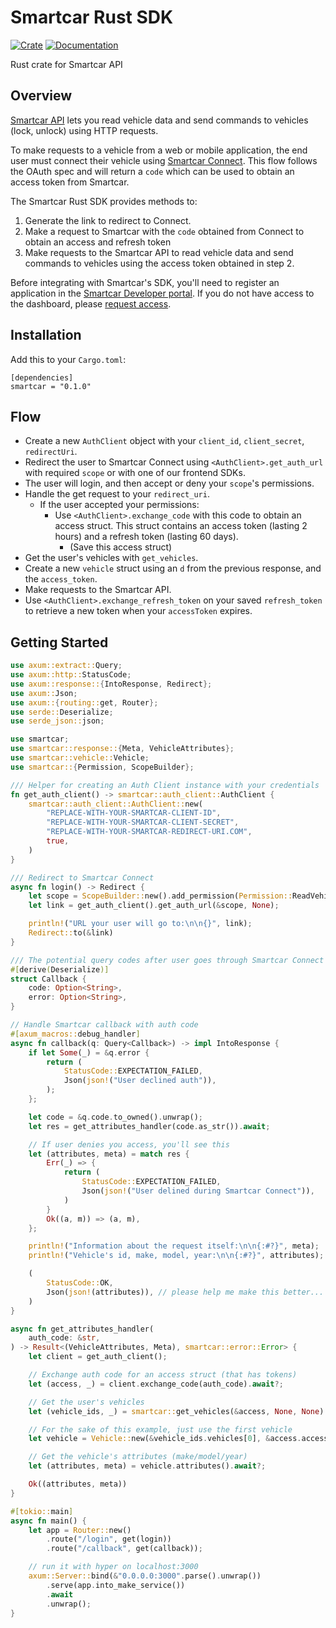 # Smartcar Rust SDK

[![Crate](https://img.shields.io/crates/v/smartcar.svg)](https://crates.io/crates/smartcar)
[![Documentation](https://docs.rs/smartcar/badge.svg)](https://docs.rs/smartcar)

Rust crate for Smartcar API

## Overview

[Smartcar API](https://smartcar.com/docs) lets you read vehicle data and send commands to vehicles (lock, unlock) using HTTP requests.

To make requests to a vehicle from a web or mobile application, the end user must connect their vehicle using [Smartcar Connect](https://smartcar.com/docs/api#smartcar-connect). This flow follows the OAuth spec and will return a `code` which can be used to obtain an access token from Smartcar.

The Smartcar Rust SDK provides methods to:

1. Generate the link to redirect to Connect.
2. Make a request to Smartcar with the `code` obtained from Connect to obtain an
   access and refresh token
3. Make requests to the Smartcar API to read vehicle data and send commands to
   vehicles using the access token obtained in step 2.

Before integrating with Smartcar's SDK, you'll need to register an application in the [Smartcar Developer portal](https://developer.smartcar.com). If you do not have access to the dashboard, please [request access](https://smartcar.com/subscribe).

## Installation

Add this to your `Cargo.toml`:

```
[dependencies]
smartcar = "0.1.0"
```

## Flow

- Create a new `AuthClient` object with your `client_id`, `client_secret`,
  `redirectUri`.
- Redirect the user to Smartcar Connect using `<AuthClient>.get_auth_url` with required `scope` or with one
  of our frontend SDKs.
- The user will login, and then accept or deny your `scope`'s permissions.
- Handle the get request to your `redirect_uri`.
  - If the user accepted your permissions:
    - Use `<AuthClient>.exchange_code` with this code to obtain an access struct.
		This struct contains an access token (lasting 2 hours) and a refresh token (lasting 60 days).
	  - (Save this access struct)
- Get the user's vehicles with `get_vehicles`.
- Create a new `vehicle` struct using an `d` from the previous response,
  and the `access_token`.
- Make requests to the Smartcar API.
- Use `<AuthClient>.exchange_refresh_token` on your saved `refresh_token` to retrieve a new token
  when your `accessToken` expires.

## Getting Started

```rust
use axum::extract::Query;
use axum::http::StatusCode;
use axum::response::{IntoResponse, Redirect};
use axum::Json;
use axum::{routing::get, Router};
use serde::Deserialize;
use serde_json::json;

use smartcar;
use smartcar::response::{Meta, VehicleAttributes};
use smartcar::vehicle::Vehicle;
use smartcar::{Permission, ScopeBuilder};

/// Helper for creating an Auth Client instance with your credentials
fn get_auth_client() -> smartcar::auth_client::AuthClient {
    smartcar::auth_client::AuthClient::new(
        "REPLACE-WITH-YOUR-SMARTCAR-CLIENT-ID",
        "REPLACE-WITH-YOUR-SMARTCAR-CLIENT-SECRET",
        "REPLACE-WITH-YOUR-SMARTCAR-REDIRECT-URI.COM",
        true,
    )
}

/// Redirect to Smartcar Connect
async fn login() -> Redirect {
    let scope = ScopeBuilder::new().add_permission(Permission::ReadVehicleInfo);
    let link = get_auth_client().get_auth_url(&scope, None);

    println!("URL your user will go to:\n\n{}", link);
    Redirect::to(&link)
}

/// The potential query codes after user goes through Smartcar Connect
#[derive(Deserialize)]
struct Callback {
    code: Option<String>,
    error: Option<String>,
}

// Handle Smartcar callback with auth code
#[axum_macros::debug_handler]
async fn callback(q: Query<Callback>) -> impl IntoResponse {
    if let Some(_) = &q.error {
        return (
            StatusCode::EXPECTATION_FAILED,
            Json(json!("User declined auth")),
        );
    };

    let code = &q.code.to_owned().unwrap();
    let res = get_attributes_handler(code.as_str()).await;

    // If user denies you access, you'll see this
    let (attributes, meta) = match res {
        Err(_) => {
            return (
                StatusCode::EXPECTATION_FAILED,
                Json(json!("User delined during Smartcar Connect")),
            )
        }
        Ok((a, m)) => (a, m),
    };

    println!("Information about the request itself:\n\n{:#?}", meta);
    println!("Vehicle's id, make, model, year:\n\n{:#?}", attributes);

    (
        StatusCode::OK,
        Json(json!(attributes)), // please help me make this better... lol
    )
}

async fn get_attributes_handler(
    auth_code: &str,
) -> Result<(VehicleAttributes, Meta), smartcar::error::Error> {
    let client = get_auth_client();

    // Exchange auth code for an access struct (that has tokens)
    let (access, _) = client.exchange_code(auth_code).await?;

    // Get the user's vehicles
    let (vehicle_ids, _) = smartcar::get_vehicles(&access, None, None).await?;

    // For the sake of this example, just use the first vehicle
    let vehicle = Vehicle::new(&vehicle_ids.vehicles[0], &access.access_token);

    // Get the vehicle's attributes (make/model/year)
    let (attributes, meta) = vehicle.attributes().await?;

    Ok((attributes, meta))
}

#[tokio::main]
async fn main() {
    let app = Router::new()
        .route("/login", get(login))
        .route("/callback", get(callback));

    // run it with hyper on localhost:3000
    axum::Server::bind(&"0.0.0.0:3000".parse().unwrap())
        .serve(app.into_make_service())
        .await
        .unwrap();
}

```
